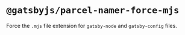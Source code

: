 # `@gatsbyjs/parcel-namer-force-mjs`

Force the `.mjs` file extension for `gatsby-node` and `gatsby-config` files.

